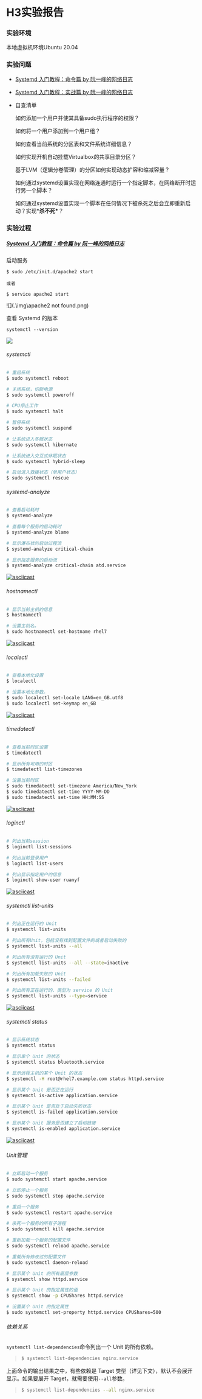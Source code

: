 # H3实验报告

### 实验环境

本地虚拟机环境Ubuntu 20.04

### 实验问题

- [Systemd 入门教程：命令篇 by 阮一峰的网络日志](http://www.ruanyifeng.com/blog/2016/03/systemd-tutorial-commands.html)

- [Systemd 入门教程：实战篇 by 阮一峰的网络日志](http://www.ruanyifeng.com/blog/2016/03/systemd-tutorial-part-two.html)

- 自查清单

  如何添加一个用户并使其具备sudo执行程序的权限？

  如何将一个用户添加到一个用户组？

  如何查看当前系统的分区表和文件系统详细信息？

  如何实现开机自动挂载Virtualbox的共享目录分区？

  基于LVM（逻辑分卷管理）的分区如何实现动态扩容和缩减容量？

  如何通过systemd设置实现在网络连通时运行一个指定脚本，在网络断开时运行另一个脚本？

  如何通过systemd设置实现一个脚本在任何情况下被杀死之后会立即重新启动？实现***杀不死\***？

### 实验过程

##### [Systemd 入门教程：命令篇 by 阮一峰的网络日志](http://www.ruanyifeng.com/blog/2016/03/systemd-tutorial-commands.html)

启动服务

`$ sudo /etc/init.d/apache2 start`

`或者`

`$ service apache2 start`

![](.\img\apache2 not found.png)

查看 Systemd 的版本

 `systemctl --version`

![](.\img\version.png)

###### systemctl

```bash
# 重启系统
$ sudo systemctl reboot

# 关闭系统，切断电源
$ sudo systemctl poweroff

# CPU停止工作
$ sudo systemctl halt

# 暂停系统
$ sudo systemctl suspend

# 让系统进入冬眠状态
$ sudo systemctl hibernate

# 让系统进入交互式休眠状态
$ sudo systemctl hybrid-sleep

# 启动进入救援状态（单用户状态）
$ sudo systemctl rescue
```

###### systemd-analyze

```bash
# 查看启动耗时
$ systemd-analyze                                                                                       

# 查看每个服务的启动耗时
$ systemd-analyze blame

# 显示瀑布状的启动过程流
$ systemd-analyze critical-chain

# 显示指定服务的启动流
$ systemd-analyze critical-chain atd.service
```

[![asciicast](https://asciinema.org/a/AgllNmzocXmY03rkthFwMaV7w.svg)](https://asciinema.org/a/AgllNmzocXmY03rkthFwMaV7w)

###### hostnamectl

```bash
# 显示当前主机的信息
$ hostnamectl

# 设置主机名。
$ sudo hostnamectl set-hostname rhel7
```

[![asciicast](https://asciinema.org/a/JuqoBYWJAZqSSGqrpnIMmnvj3.svg)](https://asciinema.org/a/JuqoBYWJAZqSSGqrpnIMmnvj3)

######  localectl

```bash
# 查看本地化设置
$ localectl

# 设置本地化参数。
$ sudo localectl set-locale LANG=en_GB.utf8
$ sudo localectl set-keymap en_GB
```

[![asciicast](https://asciinema.org/a/v1A8HVt0pgB6jpkYFA7WT9aFG.svg)](https://asciinema.org/a/v1A8HVt0pgB6jpkYFA7WT9aFG)

###### timedatectl

```bash
# 查看当前时区设置
$ timedatectl

# 显示所有可用的时区
$ timedatectl list-timezones                                                                                   

# 设置当前时区
$ sudo timedatectl set-timezone America/New_York
$ sudo timedatectl set-time YYYY-MM-DD
$ sudo timedatectl set-time HH:MM:SS
```

[![asciicast](https://asciinema.org/a/fsKAaho2gOW1RpuAT9C54uuBE.svg)](https://asciinema.org/a/fsKAaho2gOW1RpuAT9C54uuBE)

###### loginctl

```bash
# 列出当前session
$ loginctl list-sessions

# 列出当前登录用户
$ loginctl list-users

# 列出显示指定用户的信息
$ loginctl show-user ruanyf
```

[![asciicast](https://asciinema.org/a/EfaabX2sjBU2qekh5opdzul8S.svg)](https://asciinema.org/a/EfaabX2sjBU2qekh5opdzul8S)

###### systemctl list-units

```bash
# 列出正在运行的 Unit
$ systemctl list-units

# 列出所有Unit，包括没有找到配置文件的或者启动失败的
$ systemctl list-units --all

# 列出所有没有运行的 Unit
$ systemctl list-units --all --state=inactive

# 列出所有加载失败的 Unit
$ systemctl list-units --failed

# 列出所有正在运行的、类型为 service 的 Unit
$ systemctl list-units --type=service
```

[![asciicast](https://asciinema.org/a/oXQcobl7ax54XgX2ofA6L041P.svg)](https://asciinema.org/a/oXQcobl7ax54XgX2ofA6L041P)

###### systemctl status

```bash
# 显示系统状态
$ systemctl status

# 显示单个 Unit 的状态
$ systemctl status bluetooth.service

# 显示远程主机的某个 Unit 的状态
$ systemctl -H root@rhel7.example.com status httpd.service
```

```bash
# 显示某个 Unit 是否正在运行
$ systemctl is-active application.service

# 显示某个 Unit 是否处于启动失败状态
$ systemctl is-failed application.service

# 显示某个 Unit 服务是否建立了启动链接
$ systemctl is-enabled application.service
```

[![asciicast](https://asciinema.org/a/AqoS0OgMKCppfYfm6NA6PM0hy.svg)](https://asciinema.org/a/AqoS0OgMKCppfYfm6NA6PM0hy)

###### Unit管理

```bash
# 立即启动一个服务
$ sudo systemctl start apache.service

# 立即停止一个服务
$ sudo systemctl stop apache.service

# 重启一个服务
$ sudo systemctl restart apache.service

# 杀死一个服务的所有子进程
$ sudo systemctl kill apache.service

# 重新加载一个服务的配置文件
$ sudo systemctl reload apache.service

# 重载所有修改过的配置文件
$ sudo systemctl daemon-reload

# 显示某个 Unit 的所有底层参数
$ systemctl show httpd.service

# 显示某个 Unit 的指定属性的值
$ systemctl show -p CPUShares httpd.service

# 设置某个 Unit 的指定属性
$ sudo systemctl set-property httpd.service CPUShares=500
```



###### 依赖关系

`systemctl list-dependencies`命令列出一个 Unit 的所有依赖。

> ```bash
> $ systemctl list-dependencies nginx.service
> ```

上面命令的输出结果之中，有些依赖是 Target 类型（详见下文），默认不会展开显示。如果要展开 Target，就需要使用`--all`参数。

> ```bash
> $ systemctl list-dependencies --all nginx.service
> ```



